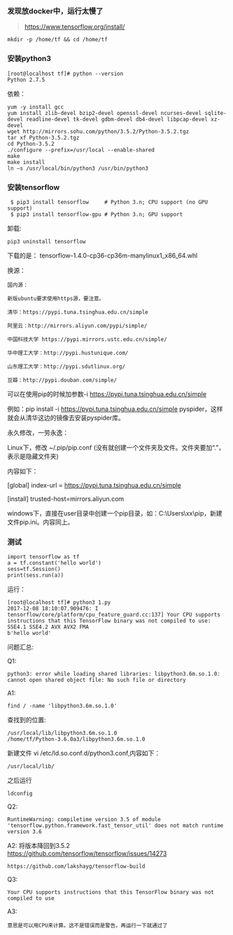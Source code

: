 ### 发现放docker中，运行太慢了
>https://www.tensorflow.org/install/

	mkdir -p /home/tf && cd /home/tf

### 安装python3

	[root@localhost tf]# python --version
	Python 2.7.5
	
依赖：

	yum -y install gcc
	yum install zlib-devel bzip2-devel openssl-devel ncurses-devel sqlite-devel readline-devel tk-devel gdbm-devel db4-devel libpcap-devel xz-devel
	wget http://mirrors.sohu.com/python/3.5.2/Python-3.5.2.tgz
	tar xf Python-3.5.2.tgz
	cd Python-3.5.2
	./configure --prefix=/usr/local --enable-shared
	make
	make install
	ln –s /usr/local/bin/python3 /usr/bin/python3



### 安装tensorflow

	 $ pip3 install tensorflow     # Python 3.n; CPU support (no GPU support)
 	 $ pip3 install tensorflow-gpu # Python 3.n; GPU support 


卸载:

	pip3 uninstall tensorflow

下载的是：
 tensorflow-1.4.0-cp36-cp36m-manylinux1_x86_64.whl


换源：

	国内源：

	新版ubuntu要求使用https源，要注意。
	
	清华：https://pypi.tuna.tsinghua.edu.cn/simple
	
	阿里云：http://mirrors.aliyun.com/pypi/simple/
	
	中国科技大学 https://pypi.mirrors.ustc.edu.cn/simple/
	
	华中理工大学：http://pypi.hustunique.com/
	
	山东理工大学：http://pypi.sdutlinux.org/ 
	
	豆瓣：http://pypi.douban.com/simple/


可以在使用pip的时候加参数-i https://pypi.tuna.tsinghua.edu.cn/simple

例如：pip install -i https://pypi.tuna.tsinghua.edu.cn/simple pyspider，这样就会从清华这边的镜像去安装pyspider库。


永久修改，一劳永逸：

Linux下，修改 ~/.pip/pip.conf (没有就创建一个文件夹及文件。文件夹要加“.”，表示是隐藏文件夹)

内容如下：

[global]
index-url = https://pypi.tuna.tsinghua.edu.cn/simple

[install]
trusted-host=mirrors.aliyun.com

windows下，直接在user目录中创建一个pip目录，如：C:\Users\xx\pip，新建文件pip.ini。内容同上。





### 测试

	import tensorflow as tf
	a = tf.constant('hello world')
	sess=tf.Session()
	print(sess.run(a))


运行：

	[root@localhost tf]# python3 1.py
	2017-12-08 18:10:07.909476: I tensorflow/core/platform/cpu_feature_guard.cc:137] Your CPU supports instructions that this TensorFlow binary was not compiled to use: SSE4.1 SSE4.2 AVX AVX2 FMA
	b'hello world'




问题汇总:


Q1:

	python3: error while loading shared libraries: libpython3.6m.so.1.0: cannot open shared object file: No such file or directory


A1:

	find / -name 'libpython3.6m.so.1.0'

查找到的位置:

	/usr/local/lib/libpython3.6m.so.1.0
	/home/tf/Python-3.6.0a3/libpython3.6m.so.1.0

新建文件 vi  /etc/ld.so.conf.d/python3.conf,内容如下：

	/usr/local/lib/

之后运行

	ldconfig



Q2:

	RuntimeWarning: compiletime version 3.5 of module 'tensorflow.python.framework.fast_tensor_util' does not match runtime version 3.6

A2:
	将版本降回到3.5.2
	https://github.com/tensorflow/tensorflow/issues/14273

	https://github.com/lakshayg/tensorflow-build


Q3:

	Your CPU supports instructions that this TensorFlow binary was not compiled to use

A3:

	意思是可以用CPU来计算。这不是错误而是警告。再运行一下就通过了


